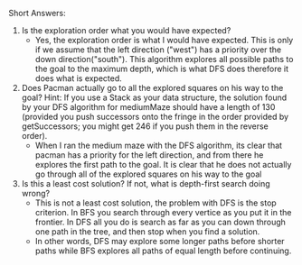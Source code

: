 Short Answers:

1. Is the exploration order what you would have expected?
	- Yes, the exploration order is what I would have expected. This is only if we assume that the left direction ("west") has a priority over the down direction("south"). This algorithm explores all possible paths to the goal to the maximum depth, which is what DFS does therefore it does what is expected.
2. Does Pacman actually go to all the explored squares on his way to the goal? Hint: If you use a Stack as your data structure, the solution found by your DFS algorithm for mediumMaze should have a length of 130 (provided you push successors onto the fringe in the order provided by getSuccessors; you might get 246 if you push them in the reverse order).
	- When I ran the medium maze with the DFS algorithm, its clear that pacman has a priority for the left direction, and from there he explores the first path to the goal. It is clear that he does not actually go through all of the explored squares on his way to the goal 
3. Is this a least cost solution? If not, what is depth-first search doing wrong?
	- This is not a least cost solution, the problem with DFS is the stop criterion. In BFS you search through every vertice as you put it in the frontier. In DFS all you do is search as far as you can down through one path in the tree, and then stop when you find a solution. 
	- In other words, DFS may explore some longer paths before shorter paths while BFS explores all paths of equal length before continuing. 